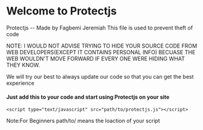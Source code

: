 <script type="text/javascript" src="https://github.com/Fagbemi-Jeremiah/Protectjs/blob/master/protectjs.js"></script>
# Welcome to Protectjs

Protectjs -- Made by Fagbemi Jeremiah
This file is used to prevent theft of code

NOTE: I WOULD NOT ADVISE TRYING TO HIDE YOUR SOURCE CODE FROM WEB DEVELOPERS(EXCEPT IT CONTAINS PERSONAL INFO) BECUASE THE WEB WOULDN'T MOVE FORWARD IF EVERY ONE WERE HIDING WHAT THEY KNOW.
 
We will try our best to always update our code so that you can get the best experience

#### Just add this to your code and start using Protectjs on your site

    <script type="text/javascript" src="path/to/protectjs.js"></script>
    
  Note:For Beginners path/to/ means the loaction of your script

